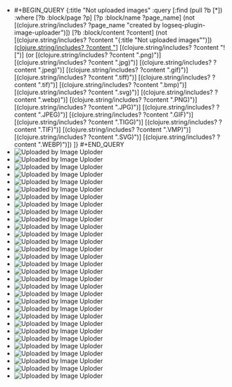 - #+BEGIN_QUERY
  {:title "Not uploaded images"
    :query [:find (pull ?b [*])
          :where
          [?b :block/page ?p]
          [?p :block/name ?page_name]
          (not [(clojure.string/includes? ?page_name "created by logseq-plugin-image-uploader")])
          [?b :block/content ?content]
          (not [(clojure.string/includes? ?content "{:title \"Not uploaded images\"")])
          [(clojure.string/includes? ?content "](../assets")]
          [(clojure.string/includes? ?content "![")]
          (or [(clojure.string/includes? ?content ".png)")]
              [(clojure.string/includes? ?content ".jpg)")]
              [(clojure.string/includes? ?content ".jpeg)")]
              [(clojure.string/includes? ?content ".gif)")]
              [(clojure.string/includes? ?content ".tiff)")]
              [(clojure.string/includes? ?content ".tif)")]
              [(clojure.string/includes? ?content ".bmp)")]
              [(clojure.string/includes? ?content ".svg)")]
              [(clojure.string/includes? ?content ".webp)")]
              [(clojure.string/includes? ?content ".PNG)")]
              [(clojure.string/includes? ?content ".JPG)")]
              [(clojure.string/includes? ?content ".JPEG)")]
              [(clojure.string/includes? ?content ".GIF)")]
              [(clojure.string/includes? ?content ".TIGG)")]
              [(clojure.string/includes? ?content ".TIF)")]
              [(clojure.string/includes? ?content ".VMP)")]
              [(clojure.string/includes? ?content ".SVG)")]
              [(clojure.string/includes? ?content ".WEBP)")])
        ]}
  #+END_QUERY
- ![Uploaded by Image Uploder](../assets/image_1653181387784_0.png)
- ![Uploaded by Image Uploder](../assets/image-20220518233406287_1653743572042_0.png)
- ![Uploaded by Image Uploder](../assets/image-20210113220722832_1655734960071_0.png)
- ![Uploaded by Image Uploder](../assets/image-20210113223224391_1655735067010_0.png)
- ![Uploaded by Image Uploder](../assets/image-20210118105401587_1655735145785_0.png)
- ![Uploaded by Image Uploder](../assets/image-20210121235326332_1655735837484_0.png)
- ![Uploaded by Image Uploder](../assets/image-20210123203057130_1655736127058_0.png)
- ![Uploaded by Image Uploder](../assets/image-20210124213009859_1655736165278_0.png)
- ![Uploaded by Image Uploder](../assets/image-20210124215636329_1655736405902_0.png)
- ![Uploaded by Image Uploder](../assets/image-20210321200215772_1655738517692_0.png)
- ![Uploaded by Image Uploder](../assets/image-20210321222317413_1655738537132_0.png)
- ![Uploaded by Image Uploder](../assets/image_1656229689191_0.png)
- ![Uploaded by Image Uploder](../assets/image_1656230499839_0.png)
- ![Uploaded by Image Uploder](../assets/image_1656236821921_0.png)
- ![Uploaded by Image Uploder](../assets/image_1656238639121_0.png)
- ![Uploaded by Image Uploder](../assets/image_1656238759844_0.png)
- ![Uploaded by Image Uploder](../assets/image_1656334192845_0.png)
- ![Uploaded by Image Uploder](../assets/image_1656334924326_0.png)
- ![Uploaded by Image Uploder](../assets/image_1656413128774_0.png)
- ![Uploaded by Image Uploder](../assets/image_1656731662352_0.png)
- ![Uploaded by Image Uploder](../assets/image_1656771663399_0.png)
- ![Uploaded by Image Uploder](../assets/image-20220703005955976_1656782255264_0.png)
- ![Uploaded by Image Uploder](../assets/image_1656782628235_0.png)
- ![Uploaded by Image Uploder](../assets/image_1656783407886_0.png)
- ![Uploaded by Image Uploder](../assets/image_1657115129912_0.png)
- ![Uploaded by Image Uploder](../assets/image_1657116779426_0.png)
- ![Uploaded by Image Uploder](../assets/image_1657116813488_0.png)
- ![Uploaded by Image Uploder](../assets/image_1657116981321_0.png)
- ![Uploaded by Image Uploder](../assets/image_1657117094875_0.png)
- ![Uploaded by Image Uploder](../assets/image_1657117769317_0.png)
- ![Uploaded by Image Uploder](../assets/image_1657207343194_0.png)